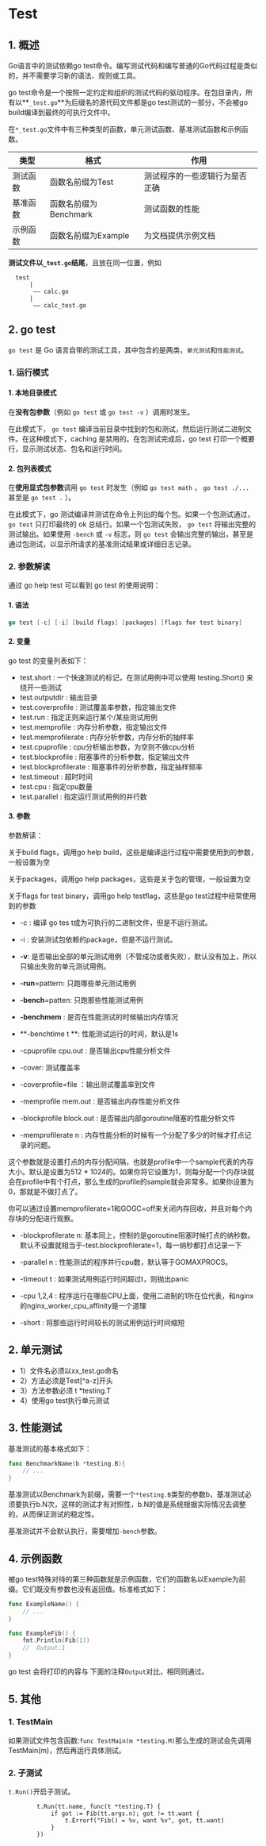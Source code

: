 # Test

## 1. 概述

Go语言中的测试依赖go test命令。编写测试代码和编写普通的Go代码过程是类似的，并不需要学习新的语法、规则或工具。

go test命令是一个按照一定约定和组织的测试代码的驱动程序。在包目录内，所有以**`_test.go`**为后缀名的源代码文件都是go test测试的一部分，不会被go build编译到最终的可执行文件中。

在`*_test.go`文件中有三种类型的函数，单元测试函数、基准测试函数和示例函数。

| 类型     | 格式                  | 作用                           |
| -------- | --------------------- | ------------------------------ |
| 测试函数 | 函数名前缀为Test      | 测试程序的一些逻辑行为是否正确 |
| 基准函数 | 函数名前缀为Benchmark | 测试函数的性能                 |
| 示例函数 | 函数名前缀为Example   | 为文档提供示例文档             |

**测试文件以`_test.go`结尾**，且放在同一位置，例如

```shell
  test
      |
       —— calc.go
      |
       —— calc_test.go
```

## 2. go test

`go test` 是 Go 语言自带的测试工具，其中包含的是两类，`单元测试`和`性能测试`。



### 1. 运行模式

#### 1. 本地目录模式

在**没有包参数**（例如 `go test` 或 `go test -v` ）调用时发生。

在此模式下， `go test` 编译当前目录中找到的包和测试，然后运行测试二进制文件。在这种模式下，caching 是禁用的。在包测试完成后，go test 打印一个概要行，显示测试状态、包名和运行时间。

#### 2. 包列表模式

在**使用显式包参数**调用 `go test` 时发生（例如 `go test math` ， `go test ./...` 甚至是 `go test .` ）。

在此模式下，go 测试编译并测试在命令上列出的每个包。如果一个包测试通过， `go test` 只打印最终的 ok 总结行。如果一个包测试失败， `go test` 将输出完整的测试输出。如果使用 `-bench` 或 `-v` 标志，则 `go test` 会输出完整的输出，甚至是通过包测试，以显示所请求的基准测试结果或详细日志记录。



### 2. 参数解读

通过 go help test 可以看到 go test 的使用说明：

#### 1. 语法 

```go
go test [-c] [-i] [build flags] [packages] [flags for test binary]
```



#### 2. 变量

go test 的变量列表如下：

- test.short : 一个快速测试的标记，在测试用例中可以使用 testing.Short() 来绕开一些测试
- test.outputdir : 输出目录
- test.coverprofile : 测试覆盖率参数，指定输出文件
- test.run : 指定正则来运行某个/某些测试用例
- test.memprofile : 内存分析参数，指定输出文件
- test.memprofilerate : 内存分析参数，内存分析的抽样率
- test.cpuprofile : cpu分析输出参数，为空则不做cpu分析
- test.blockprofile : 阻塞事件的分析参数，指定输出文件
- test.blockprofilerate : 阻塞事件的分析参数，指定抽样频率
- test.timeout : 超时时间
- test.cpu : 指定cpu数量
- test.parallel : 指定运行测试用例的并行数



#### 3. 参数

参数解读：

关于build flags，调用go help build，这些是编译运行过程中需要使用到的参数，一般设置为空

关于packages，调用go help packages，这些是关于包的管理，一般设置为空

关于flags for test binary，调用go help testflag，这些是go test过程中经常使用到的参数

* -c : 编译 go tes t成为可执行的二进制文件，但是不运行测试。

* -i : 安装测试包依赖的package，但是不运行测试。

* **-v**: 是否输出全部的单元测试用例（不管成功或者失败），默认没有加上，所以只输出失败的单元测试用例。
* **-run**=pattern: 只跑哪些单元测试用例
* **-bench**=patten: 只跑那些性能测试用例
* **-benchmem** : 是否在性能测试的时候输出内存情况
* **-benchtime t **: 性能测试运行的时间，默认是1s
* -cpuprofile cpu.out : 是否输出cpu性能分析文件
*  -cover: 测试覆盖率
* -coverprofile=file ：输出测试覆盖率到文件
* -memprofile mem.out : 是否输出内存性能分析文件
* -blockprofile block.out : 是否输出内部goroutine阻塞的性能分析文件
* -memprofilerate n : 内存性能分析的时候有一个分配了多少的时候才打点记录的问题。

这个参数就是设置打点的内存分配间隔，也就是profile中一个sample代表的内存大小。默认是设置为512 * 1024的。如果你将它设置为1，则每分配一个内存块就会在profile中有个打点，那么生成的profile的sample就会非常多。如果你设置为0，那就是不做打点了。

你可以通过设置memprofilerate=1和GOGC=off来关闭内存回收，并且对每个内存块的分配进行观察。

* -blockprofilerate n: 基本同上，控制的是goroutine阻塞时候打点的纳秒数。默认不设置就相当于-test.blockprofilerate=1，每一纳秒都打点记录一下

* -parallel n : 性能测试的程序并行cpu数，默认等于GOMAXPROCS。

* -timeout t : 如果测试用例运行时间超过t，则抛出panic

* -cpu 1,2,4 : 程序运行在哪些CPU上面，使用二进制的1所在位代表，和nginx的nginx_worker_cpu_affinity是一个道理

* -short : 将那些运行时间较长的测试用例运行时间缩短





## 2. 单元测试

* 1）文件名必须以xx_test.go命名
* 2）方法必须是Test[^a-z]开头
* 3）方法参数必须 t *testing.T
* 4）使用go test执行单元测试





## 3. 性能测试

基准测试的基本格式如下：

```go
func BenchmarkName(b *testing.B){
    // ...
}
```

基准测试以Benchmark为前缀，需要一个`*testing.B`类型的参数b，基准测试必须要执行b.N次，这样的测试才有对照性，b.N的值是系统根据实际情况去调整的，从而保证测试的稳定性。

基准测试并不会默认执行，需要增加`-bench`参数。

## 4. 示例函数

被go test特殊对待的第三种函数就是示例函数，它们的函数名以Example为前缀。它们既没有参数也没有返回值。标准格式如下：

```go
func ExampleName() {
    // ...
}
```



```go
func ExampleFib() {
	fmt.Println(Fib(1))
	//	Output:1
}
```

go test 会将打印的内容与 下面的注释`Output`对比，相同则通过。

## 5. 其他

### 1. TestMain

如果测试文件包含函数:`func TestMain(m *testing.M)`那么生成的测试会先调用 TestMain(m)，然后再运行具体测试。



### 2. 子测试

`t.Run()`开启子测试。

```
		t.Run(tt.name, func(t *testing.T) {
			if got := Fib(tt.args.n); got != tt.want {
				t.Errorf("Fib() = %v, want %v", got, tt.want)
			}
		})
```